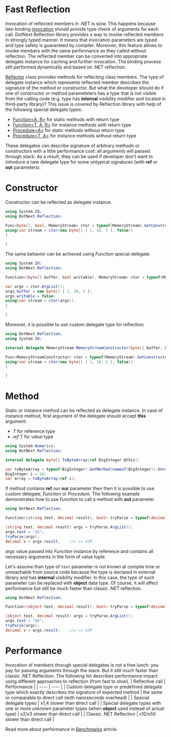 Fast Reflection
====
Invocation of reflected members in .NET is slow. This happens because late-binding [invocation](https://docs.microsoft.com/en-us/dotnet/api/system.reflection.methodbase.invoke) should provide type check of arguments for each call. DotNext Reflection library provides a way to invoke reflected members in strongly typed manner. It means that invocation parameters are typed and type safety is guaranteed by compiler. Moreover, this feature allows to invoke members with the same performance as they called without reflection. The reflected member can be converted into appropriate delegate instance for caching and further invocation. The binding process still performed dynamically and based on .NET reflection.

[Reflector](../../api/DotNext.Reflection.Reflector.yml) class provides methods for reflecting class members. The type of delegate instance which represents reflected member describes the signature of the method or constructor. But what the developer should do if one of constructor or method parameteters has a type that is not visible from the calling code (e.g. type has **internal** visibility modifier and located in third-party library)? This issue is covered by Reflection library with help of the following special delegate types:
* [Function&lt;A, R&gt;](../../api/DotNext.Function-2.yml) for static methods with return type
* [Function&lt;T, A, R&gt;](../../api/DotNext.Function-3.yml) for instance methods with return type
* [Procedure&lt;A&gt;](../../api/DotNext.Procedure-1.yml) for static methods without return type
* [Procedure&lt;T, A&gt;](../../api/DotNext.Procedure-2.yml) for instance methods without return type

These delegates can describe signature of arbitrary methods or constructors with a little performance cost: all arguments will passed through stack. As a result, they can be used if developer don't want to introduce a new delegate type for some untypical signatures (with **ref** or **out** parameters). 

# Constructor
Constructor can be reflected as delegate instance.
```csharp
using System.IO;
using DotNext.Reflection;

Func<byte[], bool, MemoryStream> ctor = typeof(MemoryStream).GetConstructor(new[] { typeof(byte[]), typeof(bool) }).Unreflect<Func<byte[], bool, MemoryStream>>();
using(var stream = ctor(new byte[] { 1, 10, 5 }, false))
{

}
```

The same behavior can be achieved using _Function_ special delegate:
```csharp
using System.IO;
using DotNext.Reflection;

Function<(byte[] buffer, bool writable), MemoryStream> ctor = typeof(MemoryStream).GetConstructor(new[] { typeof(byte[]), typeof(bool) }).Unreflect<Function<(byte[], bool), MemoryStream>>();

var args = ctor.ArgList();
args.buffer = new byte[] { 1, 10, 5 };
args.writable = false;
using(var stream = ctor(args))
{

}
```

Moreover, it is possible to use custom delegate type for reflection:
```csharp
using DotNext.Reflection;
using System.IO;

internal delegate MemoryStream MemoryStreamConstructor(byte[] buffer, bool writable);

Func<MemoryStreamConstructor> ctor = typeof(MemoryStream).GetConstructor(new[] { typeof(byte[]), typeof(bool) }).Unreflect<MemoryStreamConstructor>();
using(var stream = ctor(new byte[] { 1, 10, 5 }, false))
{

}
```

# Method
Static or instance method can be reflected as delegate instance. In case of instance method, first argument of the delegate should accept **this** argument:
* _T_ for reference type
* _ref T_ for value type

```csharp
using System.Numerics;
using DotNext.Reflection;

internal delegate byte[] ToByteArray(ref BigInteger @this);

var toByteArray = typeof(BigInteger).GetMethod(nameof(BigInteger)).Unreflect<ToByteArrat>();
BigInteger i = 10;
var array = toByteArray(ref i);
```

If method contains **ref** our **our** parameter then then it is possible to use custom delegate, _Function_ or _Procedure_. The following example demonstrates how to use _Function_ to call a method with **out** parameter.
```csharp
using DotNext.Reflection;

Function<(string text, decimal result), bool> tryParse = typeof(decimal).GetMethod(nameof(decimal.TryParse), new[]{typeof(string), typeof(decimal).MakeByRefType()}).Unreflect<Function<(string, decimal), bool>>();

(string text, decimal result) args = tryParse.ArgList();
args.text = "42";
tryParse(args);
decimal v = args.result;    //v == 42M
```
_args_ value passed into _Function_  instance by reference and contains all necessary arguments in the form of value tuple. 

Let's assume than type of `text` parameter is not known at compile time or unreachable from source code because the type is declared in external library and has **internal** visibility modifier. In this case, the type of such parameter can be replaced with **object** data type. Of course, it will affect performance but still be much faster than classic .NET reflection.
```csharp
using DotNext.Reflection;

Function<(object text, decimal result), bool> tryParse = typeof(decimal).GetMethod(nameof(decimal.TryParse), new[]{typeof(string), typeof(decimal).MakeByRefType()}).Unreflect<Function<(object, decimal), bool>>();

(object text, decimal result) args = tryParse.ArgList();
args.text = "42";
tryParse(args);
decimal v = args.result;    //v == 42M
```

# Performance
Invocation of members through special delegates is not a free lunch: you pay for passing arguments through the stack. But it still much faster than classic .NET Reflection. The following list describes performance impact using different approaches to reflection (from fast to slow).
| Reflective call | Performance |
| ---- | ---- |
| Custom delegate type or predefined delegate type which exactly describes the signature of expected method | the same or comparable to direct call (with nanoseconds overhead) |
| Special delegate types | x1,4 slower than direct call |
| Special delegate types with one or more unknown parameter types (when **object** used instead of actual type) | x2/x3 slower than direct call |
| Classic .NET Reflection | x10/x50 slower than direct call |

Read more about performance in [Benchmarks](../benchmarks.md) article.